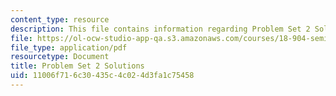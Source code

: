 ```yaml
---
content_type: resource
description: This file contains information regarding Problem Set 2 Solutions
file: https://ol-ocw-studio-app-qa.s3.amazonaws.com/courses/18-904-seminar-in-topology-spring-2011/11006f716c30435c4c024d3fa1c75458_MIT18_904S11_solns2.pdf
file_type: application/pdf
resourcetype: Document
title: Problem Set 2 Solutions
uid: 11006f71-6c30-435c-4c02-4d3fa1c75458
---
```

